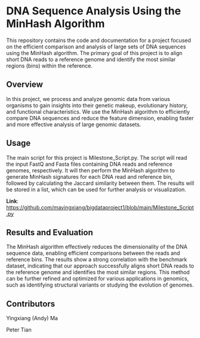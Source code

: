 # DNA Sequence Analysis Using the MinHash Algorithm

This repository contains the code and documentation for a project focused on the efficient comparison and analysis of large sets of DNA sequences using the MinHash algorithm. The primary goal of this project is to align short DNA reads to a reference genome and identify the most similar regions (bins) within the reference.

## Overview

In this project, we process and analyze genomic data from various organisms to gain insights into their genetic makeup, evolutionary history, and functional characteristics. We use the MinHash algorithm to efficiently compare DNA sequences and reduce the feature dimension, enabling faster and more effective analysis of large genomic datasets.

## Usage

The main script for this project is Milestone_Script.py. The script will read the input FastQ and Fasta files containing DNA reads and reference genomes, respectively. It will then perform the MinHash algorithm to generate MinHash signatures for each DNA read and reference bin, followed by calculating the Jaccard similarity between them. The results will be stored in a list, which can be used for further analysis or visualization.

**Link**: https://github.com/mayingxiang/bigdataproject1/blob/main/Milestone_Script.py

## Results and Evaluation

The MinHash algorithm effectively reduces the dimensionality of the DNA sequence data, enabling efficient comparisons between the reads and reference bins. The results show a strong correlation with the benchmark dataset, indicating that our approach successfully aligns short DNA reads to the reference genome and identifies the most similar regions. This method can be further refined and optimized for various applications in genomics, such as identifying structural variants or studying the evolution of genomes.

## Contributors

Yingxiang (Andy) Ma

Peter Tian
